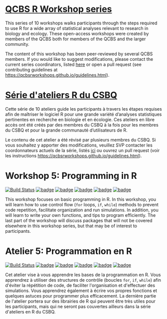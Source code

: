 # [QCBS R Workshop series](https://wiki.qcbs.ca/r)

This series of 10 workshops walks participants through the steps required to use R for a wide array of statistical analyses relevant to research in biology and ecology. These open-access workshops were created by members of the QCBS both for members of the QCBS and the larger community.

The content of this workshop has been peer-reviewed by several QCBS members. If you would like to suggest modifications, please contact the current series coordinators, listed [here](https://wiki.qcbs.ca/r) or open a pull request (see contributing guidelines at https://qcbsrworkshops.github.io/guidelines.html).

# [Série d'ateliers R du CSBQ](https://wiki.qcbs.ca/r)

Cette série de 10 ateliers guide les participants à travers les étapes requises afin de maîtriser le logiciel R pour une grande variété d’analyses statistiques pertinentes en recherche en biologie et en écologie. Ces ateliers en libre accès ont été créés par des membres du CSBQ à la fois pour les membres du CSBQ et pour la grande communauté d’utilisateurs de R.

Le contenu de cet atelier a été révisé par plusieurs membres du CSBQ. Si vous souhaitez y apporter des modifications, veuillez SVP contacter les coordonnateurs actuels de la série, listés [ici](https://wiki.qcbs.ca/r)
ou ouvrez un pull request (voir les instructions https://qcbsrworkshops.github.io/guidelines.html).


# Workshop 5: Programming in R
[![Build Status](https://img.shields.io/travis/QCBSRworkshops/workshop05/dev?style=flat-square&logo=travis)](https://travis-ci.org/QCBSRworkshops/workshop05)
[![badge](https://img.shields.io/static/v1?style=flat-square&label=repo&message=dev&color=6f42c1&logo=github)](https://github.com/QCBSRworkshops/workshop05)
[![badge](https://img.shields.io/static/v1?style=flat-square&label=wiki&message=05&logo=wikipedia)](https://wiki.qcbs.ca/r_workshop5)
[![badge](https://img.shields.io/static/v1?style=flat-square&label=Slides&message=05&color=red&logo=html5)](https://qcbsrworkshops.github.io/workshop05/workshop05-en/workshop05-en.html)
[![badge](https://img.shields.io/static/v1?style=flat-square&label=Slides&message=05&color=red&logo=adobe-acrobat-reader)](https://qcbsrworkshops.github.io/workshop05/workshop05-en/workshop05-en.pdf)
[![badge](https://img.shields.io/static/v1?style=flat-square&label=script&message=05&color=2a50b8&logo=r)](https://qcbsrworkshops.github.io/workshop05/workshop05-en/workshop05-en.R)

This workshop focuses on basic programming in R. In this workshop, you will learn how to use control flow (`for` loops, `if`, `while`) methods to prevent code repetition, facilitate organization and run simulations. In addition, you will learn to write your own functions, and tips to program efficiently. The last part of the workshop will discuss packages that will not be covered elsewhere in this workshop series, but that may be of interest to participants.

# Atelier 5: Programmation en R
[![Build Status](https://img.shields.io/travis/QCBSRworkshops/workshop05/dev?style=flat-square&logo=travis)](https://travis-ci.org/QCBSRworkshops/workshop05)
[![badge](https://img.shields.io/static/v1?style=flat-square&label=repo&message=dev&color=6f42c1&logo=github)](https://github.com/QCBSRworkshops/workshop05)
[![badge](https://img.shields.io/static/v1?style=flat-square&label=wiki&message=05&logo=wikipedia)](https://wiki.qcbs.ca/r_atelier5)
[![badge](https://img.shields.io/static/v1?style=flat-square&label=Diapos&message=05&color=red&logo=html5)](https://qcbsrworkshops.github.io/workshop05/workshop05-fr/workshop05-fr.html)
[![badge](https://img.shields.io/static/v1?style=flat-square&label=Diapos&message=05&color=red&logo=adobe-acrobat-reader)](https://qcbsrworkshops.github.io/workshop05/workshop05-fr/workshop05-fr.pdf)
[![badge](https://img.shields.io/static/v1?style=flat-square&label=script&message=05&color=2a50b8&logo=r)](https://qcbsrworkshops.github.io/workshop05/workshop05-fr/workshop05-fr.R)

Cet atelier vise à vous apprendre les bases de la programmation en R. Vous apprendrez à utiliser des structures de contrôle (boucles `for`, `if`, `while`) afin d'éviter la répétition de code, de faciliter l'organisation et d'effectuer des simulations. Vous apprendrez également à écrire vos propres fonctions et quelques astuces pour programmer plus efficacement. La dernière partie de l'atelier portera sur des librairies de R qui peuvent être très utiles pour les participants, mais qui ne seront pas couvertes ailleurs dans la série d'ateliers en R du CSBQ.
